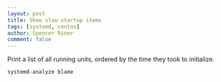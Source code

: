 ```yaml
---
layout: post
title: Show slow startup items
tags: [systemd, centos]
author: Spencer Riner
comment: false
---
```


Print a list of all running units, ordered by the time they took to initialize.

```
systemd-analyze blame
```
